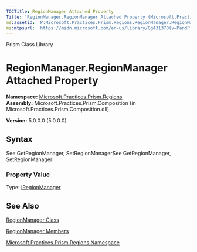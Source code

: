 ```yaml
---
TOCTitle: RegionManager Attached Property
Title: 'RegionManager.RegionManager Attached Property (Microsoft.Practices.Prism.Regions)'
ms:assetid: 'P:Microsoft.Practices.Prism.Regions.RegionManager.RegionManager'
ms:mtpsurl: 'https://msdn.microsoft.com/en-us/library/Gg431370(v=PandP.50)'
---
```


Prism Class Library

RegionManager.RegionManager Attached Property
=================================================

**Namespace:** [Microsoft.Practices.Prism.Regions](https://msdn.microsoft.com/library/microsoft.practices.prism.regions)
**Assembly:** Microsoft.Practices.Prism.Composition (in Microsoft.Practices.Prism.Composition.dll)

**Version:** 5.0.0.0 (5.0.0.0)

## Syntax


See GetRegionManager, SetRegionManagerSee GetRegionManager, SetRegionManager
### Property Value

Type: [IRegionManager](https://msdn.microsoft.com/library/microsoft.practices.prism.regions.iregionmanager)

See Also
--------


[RegionManager Class](https://msdn.microsoft.com/library/microsoft.practices.prism.regions.regionmanager)

[RegionManager Members](https://msdn.microsoft.com/allmembers.t:microsoft.practices.prism.regions.regionmanager)

[Microsoft.Practices.Prism.Regions Namespace](https://msdn.microsoft.com/library/microsoft.practices.prism.regions)
